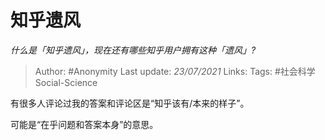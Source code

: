 # 知乎遗风
*什么是「知乎遗风」，现在还有哪些知乎用户拥有这种「遗风」?*

> Author: #Anonymity
Last update: *23/07/2021* 
Links:
Tags: #社会科学Social-Science 

 
有很多人评论过我的答案和评论区是“知乎该有/本来的样子”。

可能是“在乎问题和答案本身”的意思。



